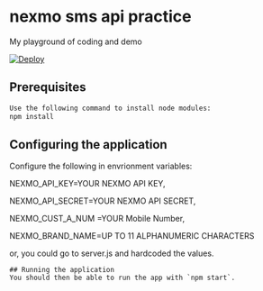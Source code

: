 # nexmo sms api practice 
My playground of coding and demo

[![Deploy](https://www.herokucdn.com/deploy/button.svg)](https://heroku.com/deploy?template=https://github.com/kopi-kosong/nexmo-sms-api.git&env[NEXMO_API_KEY]=testdomain&env[NEXMO_API_SECRET]=testdomain&env[NEXMO_API_SECRET]=testdomain&env[NEXMO_CUST_A_NUM]=testdomain&env[NEXMO_BRAND_NAME]=testdomain)

## Prerequisites
```bash
Use the following command to install node modules:
npm install
```

## Configuring the application

Configure the following in envrionment variables:

NEXMO_API_KEY=YOUR NEXMO API KEY,

NEXMO_API_SECRET=YOUR NEXMO API SECRET,

NEXMO_CUST_A_NUM =YOUR Mobile Number,

NEXMO_BRAND_NAME=UP TO 11 ALPHANUMERIC CHARACTERS

or, you could go to server.js and hardcoded the values.

```
## Running the application
You should then be able to run the app with `npm start`.
